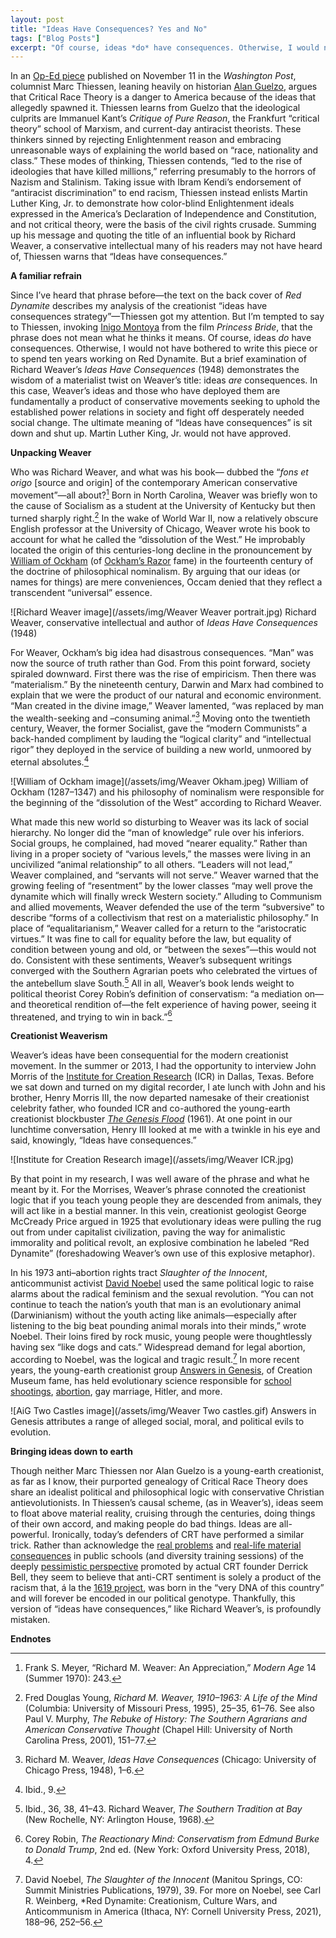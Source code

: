 ```yaml
---
layout: post
title: "Ideas Have Consequences? Yes and No"
tags: ["Blog Posts"]
excerpt: "Of course, ideas *do* have consequences. Otherwise, I would not have bothered to write this piece or to spend ten years working on Red Dynamite. But a brief examination of Richard Weaver’s *Ideas Have Consequences* (1948) demonstrates the wisdom of a materialist twist on Weaver’s title: ideas *are* consequences. In this case, Weaver’s ideas and those who have deployed them are fundamentally a product of conservative movements seeking to uphold the established power relations in society and fight off desperately needed social change. The ultimate meaning of “Ideas have consequences” is sit down and shut up."
---
```


In an [Op-Ed piece]( https://www.washingtonpost.com/opinions/2021/11/11/danger-critical-race-theory/) published on November 11 in the *Washington Post*, columnist Marc Thiessen, leaning heavily on historian [Alan Guelzo]( https://jmp.princeton.edu/node/5221), argues that Critical Race Theory is a danger to America because of the ideas that allegedly spawned it. Thiessen learns from Guelzo that the ideological culprits are Immanuel Kant’s *Critique of Pure Reason*, the Frankfurt “critical theory” school of Marxism, and current-day antiracist theorists. These thinkers sinned by rejecting Enlightenment reason and embracing unreasonable ways of explaining the world based on “race, nationality and class.” These modes of thinking, Thiessen contends, “led to the rise of ideologies that have killed millions,” referring presumably to the horrors of Nazism and Stalinism. Taking issue with Ibram Kendi’s endorsement of “antiracist discrimination” to end racism, Thiessen instead enlists Martin Luther King, Jr. to demonstrate how color-blind Enlightenment ideals expressed in the America’s Declaration of Independence and Constitution, and not critical theory, were the basis of the civil rights crusade. Summing up his message and quoting the title of an influential book by Richard Weaver, a conservative intellectual many of his readers may not have heard of, Thiessen warns that “Ideas have consequences.” 

**A familiar refrain**

Since I’ve heard that phrase before—the text on the back cover of *Red Dynamite* describes my analysis of the creationist “ideas have consequences strategy”—Thiessen got my attention. But I’m tempted to say to Thiessen, invoking [Inigo Montoya]( https://www.youtube.com/watch?v=emhy-RV3oq4) from the film *Princess Bride*, that the phrase does not mean what he thinks it means. Of course, ideas *do* have consequences. Otherwise, I would not have bothered to write this piece or to spend ten years working on Red Dynamite. But a brief examination of Richard Weaver’s *Ideas Have Consequences* (1948) demonstrates the wisdom of a materialist twist on Weaver’s title: ideas *are* consequences. In this case, Weaver’s ideas and those who have deployed them are fundamentally a product of conservative movements seeking to uphold the established power relations in society and fight off desperately needed social change. The ultimate meaning of “Ideas have consequences” is sit down and shut up. Martin Luther King, Jr. would not have approved.

**Unpacking Weaver**

Who was Richard Weaver, and what was his book— dubbed the “*fons et origo* [source and origin] of the contemporary American conservative movement”—all about?[^1] Born in North Carolina, Weaver was briefly won to the cause of Socialism as a student at the University of Kentucky but then turned sharply right.[^2] In the wake of World War II, now a relatively obscure English professor at the University of Chicago, Weaver wrote his book to account for what he called the “dissolution of the West.” He improbably located the origin of this centuries-long decline in the pronouncement by [William of Ockham]( https://plato.stanford.edu/entries/ockham/) (of [Ockham’s Razor]( https://www.aaas.org/origin-and-popular-use-occams-razor) fame) in the fourteenth century of the doctrine of philosophical nominalism.  By arguing that our ideas (or names for things) are mere conveniences, Occam denied that they reflect a transcendent “universal” essence. 

![Richard Weaver image](/assets/img/Weaver Weaver portrait.jpg)
Richard Weaver, conservative intellectual and author of *Ideas Have Consequences* (1948) 

For Weaver, Ockham’s big idea had disastrous consequences. “Man” was now the source of truth rather than God. From this point forward, society spiraled downward. First there was the rise of empiricism. Then there was “materialism.” By the nineteenth century, Darwin and Marx had combined to explain that we were the product of our natural and economic environment. “Man created in the divine image,” Weaver lamented, “was replaced by man the wealth-seeking and –consuming animal.”[^3] Moving onto the twentieth century, Weaver, the former Socialist, gave the “modern Communists” a back-handed compliment by lauding the “logical clarity” and “intellectual rigor” they deployed in the service of building a new world, unmoored by eternal absolutes.[^4]

![William of Ockham image](/assets/img/Weaver Okham.jpeg)
William of Ockham (1287–1347) and his philosophy of nominalism were responsible for the beginning of the “dissolution of the West” according to Richard Weaver.

What made this new world so disturbing to Weaver was its lack of social hierarchy. No longer did the “man of knowledge” rule over his inferiors. Social groups, he complained, had moved “nearer equality.” Rather than living in a proper society of “various levels,” the masses were living in an uncivilized “animal relationship” to all others.  “Leaders will not lead,” Weaver complained, and “servants will not serve.” Weaver warned that the growing feeling of “resentment” by the lower classes “may well prove the dynamite which will finally wreck Western society.”  Alluding to Communism and allied movements, Weaver defended the use of the term “subversive” to describe “forms of a collectivism that rest on a materialistic philosophy.” In place of “equalitarianism,” Weaver called for a return to the “aristocratic virtues.” It was fine to call for equality before the law, but equality of condition between young and old, or “between the sexes”—this would not do. Consistent with these sentiments, Weaver’s subsequent writings converged with the Southern Agrarian poets who celebrated the virtues of the antebellum slave South.[^5] All in all, Weaver’s book lends weight to political theorist Corey Robin’s definition of conservatism: “a mediation on—and theoretical rendition of—the felt experience of having power, seeing it threatened, and trying to win in back.”[^6]

**Creationist Weaverism**

Weaver’s ideas have been consequential for the modern creationist movement. In the summer or 2013, I had the opportunity to interview John Morris of the [Institute for Creation Research]( https://www.icr.org/) (ICR) in Dallas, Texas. Before we sat down and turned on my digital recorder, I ate lunch with John and his brother, Henry Morris III, the now departed namesake of their creationist celebrity father, who founded ICR and co-authored the young-earth creationist blockbuster [*The Genesis Flood*]( https://store.icr.org/dr-henry-morris-the-genesis-flood-50th-anniversary.html) (1961). At one point in our lunchtime conversation, Henry III looked at me with a twinkle in his eye and said, knowingly, “Ideas have consequences.” 

![Institute for Creation Research image](/assets/img/Weaver ICR.jpg)

By that point in my research, I was well aware of the phrase and what he meant by it. For the Morrises, Weaver’s phrase connoted the creationist logic that if you teach young people they are descended from animals, they will act like in a bestial manner. In this vein, creationist geologist George McCready Price argued in 1925 that evolutionary ideas were pulling the rug out from under capitalist civilization, paving the way for animalistic immorality and political revolt, an explosive combination he labeled “Red Dynamite” (foreshadowing Weaver’s own use of this explosive metaphor).  

In his 1973 anti–abortion rights tract *Slaughter of the Innocent*, anticommunist activist [David Noebel]( https://religiondispatches.org/mccarthy-born-again-and-retooled-for-our-time/) used the same political logic to raise alarms about the radical feminism and the sexual revolution. “You can not continue to teach the nation’s youth that man is an evolutionary animal (Darwinianism) without the youth acting like animals—especially after listening to the big beat pounding animal morals into their minds,” wrote Noebel.  Their loins fired by rock music, young people were thoughtlessly having sex “like dogs and cats.” Widespread demand for legal abortion, according to Noebel, was the logical and tragic result.[^7] In more recent years, the young-earth creationist group [Answers in Genesis]( https://answersingenesis.org/), of Creation Museum fame, has held evolutionary science responsible for [school shootings]( https://answersingenesis.org/suffering/why-is-school-violence-in-the-headlines-again/), [abortion]( https://answersingenesis.org/blogs/ken-ham/2020/09/15/abortion-and-nation-of-death/), gay marriage, Hitler, and more. 

![AiG Two Castles image](/assets/img/Weaver Two castles.gif)
Answers in Genesis attributes a range of alleged social, moral, and political evils to evolution.

**Bringing ideas down to earth**

Though neither Marc Thiessen nor Alan Guelzo is a young-earth creationist, as far as I know, their purported genealogy of Critical Race Theory does share an idealist political and philosophical logic with conservative Christian antievolutionists. In Thiessen’s causal scheme, (as in Weaver’s), ideas seem to float above material reality, cruising through the centuries, doing things of their own accord, and making people do bad things. Ideas are all-powerful. Ironically, today’s defenders of CRT have performed a similar trick. Rather than acknowledge the [real problems]( https://themilitant.com/2020/10/17/rulers-use-racial-sensitivity-programs-to-attack-working-class/) and [real-life material consequences]( https://www.nytimes.com/2021/11/09/opinion/critical-race-theory.html?smid=fb-share&fbclid=IwAR2vKOHlWIyT6JbrnYJkv0T3N8ysbVBuTFMJBFxxJFvvddwNMhGy_Fi6xTU) in public schools (and diversity training sessions) of the deeply [pessimistic perspective]( https://archive.nytimes.com/www.nytimes.com/books/00/06/04/specials/bell-well.html?scp=26&sq=end%2520of%2520tenure&st=cse) promoted by actual CRT founder Derrick Bell, they seem to believe that anti-CRT sentiment is solely a product of the racism that, á la the [1619 project]( https://pulitzercenter.org/sites/default/files/full_issue_of_the_1619_project.pdf), was born in the “very DNA of this country” and will forever be encoded in our political genotype. Thankfully, this version of “ideas have consequences,” like Richard Weaver’s, is profoundly mistaken. 

**Endnotes**

[^1]: Frank S. Meyer, “Richard M. Weaver: An Appreciation,” *Modern Age* 14 (Summer 1970): 243.
	
[^2]: Fred Douglas Young, *Richard M. Weaver, 1910–1963: A Life of the Mind* (Columbia: University of Missouri Press, 1995), 25–35, 61–76. See also Paul V. Murphy, *The Rebuke of History: The Southern Agrarians and American Conservative Thought* (Chapel Hill: University of North Carolina Press, 2001), 151–77.

[^3]: Richard M. Weaver, *Ideas Have Consequences* (Chicago: University of Chicago Press, 1948), 1–6.

[^4]: Ibid., 9.

[^5]: Ibid., 36, 38, 41–43. Richard Weaver, *The Southern Tradition at Bay* (New Rochelle, NY: Arlington House, 1968).

[^6]: Corey Robin, *The Reactionary Mind: Conservatism from Edmund Burke to Donald Trump*, 2nd ed. (New York: Oxford University Press, 2018), 4.

[^7]: David Noebel, *The Slaughter of the Innocent* (Manitou Springs, CO: Summit Ministries Publications, 1979), 39. For more on Noebel, see Carl R. Weinberg, *Red Dynamite: Creationism, Culture Wars, and Anticommunism in America (Ithaca, NY: Cornell University Press, 2021), 188–96, 252–56.

